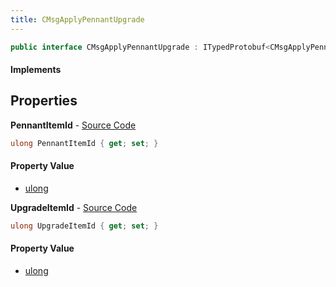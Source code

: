 ```yaml
---
title: CMsgApplyPennantUpgrade
---
```


```csharp
public interface CMsgApplyPennantUpgrade : ITypedProtobuf<CMsgApplyPennantUpgrade>, INativeHandle
```

#### Implements

## Properties

**PennantItemId** - [Source Code](https://github.com/swiftly-solution/swiftlys2/blob/master/managed/src/SwiftlyS2.Generated/Protobufs/Interfaces/CMsgApplyPennantUpgrade.cs#L16)

```csharp
ulong PennantItemId { get; set; }
```

#### Property Value

- [ulong](https://learn.microsoft.com/dotnet/api/system.uint64)

**UpgradeItemId** - [Source Code](https://github.com/swiftly-solution/swiftlys2/blob/master/managed/src/SwiftlyS2.Generated/Protobufs/Interfaces/CMsgApplyPennantUpgrade.cs#L13)

```csharp
ulong UpgradeItemId { get; set; }
```

#### Property Value

- [ulong](https://learn.microsoft.com/dotnet/api/system.uint64)

